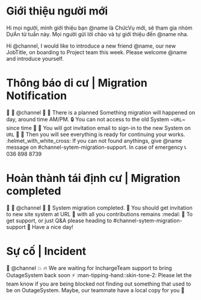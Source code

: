 # Giới thiệu người mới 

Hi mọi người, mình giới thiệu bạn @name là ChứcVụ mới, sẽ tham gia nhóm DựÁn từ tuần này. Mọi người gửi lời chào và tự giới thiệu đến @name nha. 

Hi @channel, I would like to introduce a new friend @name, our new JobTitle, on boarding to Project team this week. Please welcome @name and introduce yourself. 

# Thông báo di cư | Migration Notification 

:mega: :mega: @channel :mega: :mega: There is a planned Something migration will happened on day, around time AM/PM.
:lock: You can not access to the old System ~`URL`~ since time :door:
:open_hands: You will got invitation email to sign-in to the new System on `URL` :email:
:tada: Then you will see everything is ready for continuing your works.
:helmet_with_white_cross: If you can not found anythings, give @name message on #channel-sytem-migration-support.
In case of emergency :telephone_receiver: 036 898 8739

# Hoàn thành tái định cư | Migration completed

:tada: :tada: @channel :tada: :tada:  System migration completed.
:open_hands: You should get invitation to new site system at URL :email: with all you contributions remains :medal:
:information_desk_person: To get support, or just Q&A please heading to #channel-sytem-migration-support
:city_sunrise: Have a nice day!

# Sự cố | Incident 

:mega: @channel :boom: :fire: We are waiting for InchargeTeam support to bring OutageSystem back soon :zap:
:man-tipping-hand::skin-tone-2: Please let the team know if you are being blocked not finding out something that used to be on OutageSystem. Maybe, our teammate have a local copy for you :pray:
